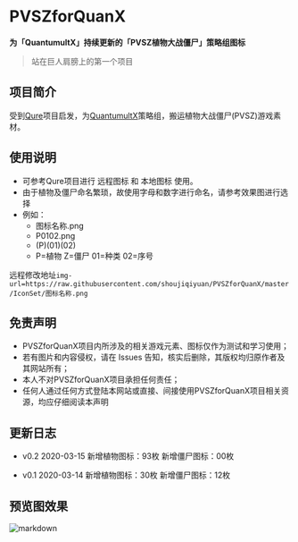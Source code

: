 # PVSZforQuanX

**为「QuantumultX」持续更新的「PVSZ植物大战僵尸」策略组图标**

>站在巨人肩膀上的第一个项目

## 项目简介
受到[Qure](https://github.com/Koolson/Qure "Qure")项目启发，为[QuantumultX](https://github.com/crossutility/Quantumult-X/ "QuantumultX")策略组，搬运植物大战僵尸(PVSZ)游戏素材。

## 使用说明
+ 可参考Qure项目进行 远程图标 和 本地图标 使用。
+ 由于植物及僵尸命名繁琐，故使用字母和数字进行命名，请参考效果图进行选择
+ 例如：
    * 图标名称.png
    * P0102.png
    * (P)(01)(02) 
    * P=植物 Z=僵尸 01=种类 02=序号

远程修改地址`img-url=https://raw.githubusercontent.com/shoujiqiyuan/PVSZforQuanX/master/IconSet/图标名称.png`


## 免责声明
+ PVSZforQuanX项目内所涉及的相关游戏元素、图标仅作为测试和学习使用；
+ 若有图片和内容侵权，请在 Issues 告知，核实后删除，其版权均归原作者及其网站所有；
+ 本人不对PVSZforQuanX项目承担任何责任；
+ 任何人通过任何方式登陆本网站或直接、间接使用PVSZforQuanX项目相关资源，均应仔细阅读本声明


## 更新日志

+ v0.2
2020-03-15
新增植物图标：93枚
新增僵尸图标：00枚

+ v0.1
2020-03-14
新增植物图标：30枚
新增僵尸图标：12枚


## 预览图效果
![markdown](https://github.com/shoujiqiyuan/PVSZforQuanX/blob/master/Preview.png "PVSZforQuanX")
